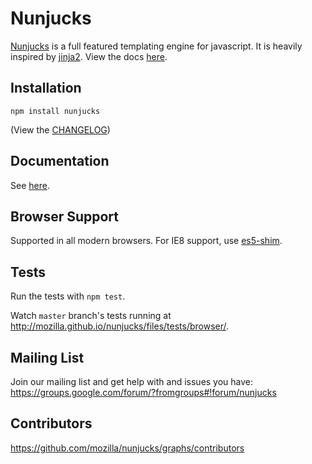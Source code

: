 # Nunjucks

[Nunjucks](http://mozilla.github.io/nunjucks/) is a full featured
templating engine for javascript. It is heavily inspired by
[jinja2](http://jinja.pocoo.org/). View the docs
[here](http://mozilla.github.io/nunjucks/).
































<extoc></extoc>

## Installation

`npm install nunjucks`

(View the [CHANGELOG](https://github.com/mozilla/nunjucks/releases))

## Documentation

See [here](http://mozilla.github.io/nunjucks/).

## Browser Support

Supported in all modern browsers. For IE8 support, use [es5-shim](https://github.com/es-shims/es5-shim).

## Tests

Run the tests with `npm test`.

Watch `master` branch's tests running at http://mozilla.github.io/nunjucks/files/tests/browser/.

## Mailing List

Join our mailing list and get help with and issues you have:
https://groups.google.com/forum/?fromgroups#!forum/nunjucks

## Contributors

https://github.com/mozilla/nunjucks/graphs/contributors

